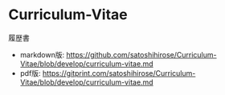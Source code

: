 Curriculum-Vitae
================

履歴書

*   markdown版: https://github.com/satoshihirose/Curriculum-Vitae/blob/develop/curriculum-vitae.md
*   pdf版: https://gitprint.com/satoshihirose/Curriculum-Vitae/blob/develop/curriculum-vitae.md
